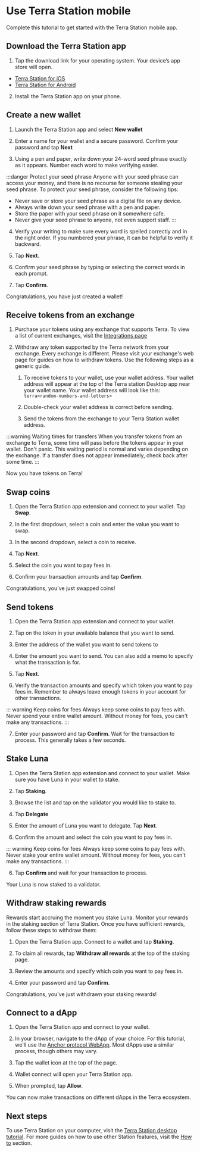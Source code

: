 # Use Terra Station mobile

Complete this tutorial to get started with the Terra Station mobile app.

## Download the Terra Station app

1. Tap the download link for your operating system. Your device’s app store will open.

- [Terra Station for iOS](https://apps.apple.com/app/id1548434735)
- [Terra Station for Android](https://play.google.com/store/apps/details?id=money.terra.station)

2. Install the Terra Station app on your phone.

## Create a new wallet

1. Launch the Terra Station app and select **New wallet**

2. Enter a name for your wallet and a secure password. Confirm your password and tap **Next**

3. Using a pen and paper, write down your 24-word seed phrase exactly as it appears. Number each word to make verifying easier.

:::danger Protect your seed phrase
Anyone with your seed phrase can access your money, and there is no recourse for someone stealing your seed phrase. To protect your seed phrase, consider the following tips:

- Never save or store your seed phrase as a digital file on any device.
- Always write down your seed phrase with a pen and paper.
- Store the paper with your seed phrase on it somewhere safe.
- Never give your seed phrase to anyone, not even support staff.
:::

4. Verify your writing to make sure every word is spelled correctly and in the right order. If you numbered your phrase, it can be helpful to verify it backward.

5. Tap **Next**.

6. Confirm your seed phrase by typing or selecting the correct words in each prompt.

7. Tap **Confirm**.

Congratulations, you have just created a wallet!

## Receive tokens from an exchange

1. Purchase your tokens using any exchange that supports Terra. To view a list of current exchanges, visit the [Integrations page](https://docs.terra.money/Reference/integrations.html#exchanges)

1. Withdraw any token supported by the Terra network from your exchange. Every exchange is different. Please visit your exchange's web page for guides on how to withdraw tokens. Use the following steps as a generic guide.

    1. To receive tokens to your wallet, use your wallet address. Your wallet address will appear at the top of the Terra station Desktop app near your wallet name. Your wallet address will look like this: `terra<random-numbers-and-letters>`

    1. Double-check your wallet address is correct before sending.

    1. Send the tokens from the exchange to your Terra Station wallet address.

:::warning Waiting times for transfers
When you transfer tokens from an exchange to Terra, some time will pass before the tokens appear in your wallet. Don't panic. This waiting period is normal and varies depending on the exchange. If a transfer does not appear immediately, check back after some time.
:::

Now you have tokens on Terra!

## Swap coins

1. Open the Terra Station app extension and connect to your wallet. Tap **Swap**.

2. In the first dropdown, select a coin and enter the value you want to swap.

3. In the second dropdown, select a coin to receive.

4. Tap **Next**.

5. Select the coin you want to pay fees in.

5. Confirm your transaction amounts and tap **Confirm**.

Congratulations, you've just swapped coins!

## Send tokens

1. Open the Terra Station app extension and connect to your wallet.

2. Tap on the token in your available balance that you want to send.

3. Enter the address of the wallet you want to send tokens to

4. Enter the amount you want to send. You can also add a memo to specify what the transaction is for.

5. Tap **Next**.

6. Verify the transaction amounts and specify which token you want to pay fees in. Remember to always leave enough tokens in your account for other transactions.

::: warning Keep coins for fees
Always keep some coins to pay fees with. Never spend your entire wallet amount. Without money for fees, you can't make any transactions.
:::

7.  Enter your password and tap **Confirm**. Wait for the transaction to process. This generally takes a few seconds.

## Stake Luna

1. Open the Terra Station app extension and connect to your wallet. Make sure you have Luna in your wallet to stake.

2. Tap **Staking**.

2. Browse the list and tap on the validator you would like to stake to.

3. Tap **Delegate**

4. Enter the amount of Luna you want to delegate. Tap **Next**.

5. Confirm the amount and select the coin you want to pay fees in.

::: warning Keep coins for fees
Always keep some coins to pay fees with. Never stake your entire wallet amount. Without money for fees, you can't make any transactions.
:::

6. Tap **Confirm** and wait for your transaction to process.

Your Luna is now staked to a validator.

## Withdraw staking rewards

Rewards start accruing the moment you stake Luna. Monitor your rewards in the staking section of Terra Station. Once you have sufficient rewards, follow these steps to withdraw them:

1. Open the Terra Station app. Connect to a wallet and tap **Staking**.

2. To claim all rewards, tap **Withdraw all rewards** at the top of the staking page.

2. Review the amounts and specify which coin you want to pay fees in.

3. Enter your password and tap **Confirm**.

Congratulations, you've just withdrawn your staking rewards!

## Connect to a dApp

1. Open the Terra Station app and connect to your wallet.

2. In your browser, navigate to the dApp of your choice. For this tutorial, we'll use the [Anchor protocol WebApp](https://app.anchorprotocol.com/). Most dApps use a similar process, though others may vary.

3. Tap the wallet icon at the top of the page.

4. Wallet connect will open your Terra Station app.

5. When prompted, tap **Allow**.

You can now make transactions on different dApps in the Terra ecosystem.

## Next steps

To use Terra Station on your computer, visit the [Terra Station desktop tutorial](/Get-started/Terra-Station-desktop.md). For more guides on how to use other Station features, visit the [How to](/How-to/Terra-Station) section.
